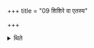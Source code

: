 +++
title = "09 शिशिरे वा एतस्य"

+++

<details><summary>थिते</summary>

शिशिरे वा एतस्य प्रयाणं वसन्त उत्थानम् ९
</details>
